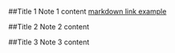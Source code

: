 ##Title 1
Note 1 content [markdown link example](http://example.com)

##Title 2
Note 2 content

##Title 3
Note 3 content